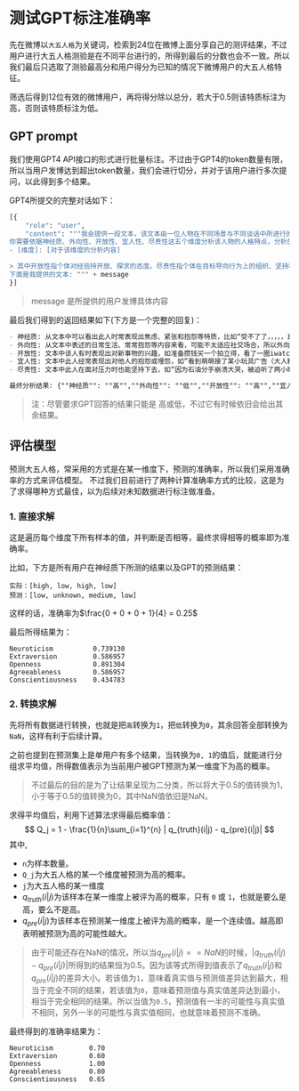 # 测试GPT标注准确率

先在微博以`大五人格`为关键词，检索到24位在微博上面分享自己的测评结果，不过用户进行大五人格测验是在不同平台进行的，所得到最后的分数也会不一致。所以我们最后只选取了测验最高分和用户得分为已知的情况下微博用户的大五人格特征。

筛选后得到12位有效的微博用户，再将得分除以总分，若大于0.5则该特质标注为高，否则该特质标注为低。

## GPT prompt

我们使用GPT4 API接口的形式进行批量标注。不过由于GPT4的token数量有限，所以当用户发博达到超出token数量，我们会进行切分，并对于该用户进行多次提问，以此得到多个结果。

GPT4所提交的完整对话如下：
```python
[{
    "role": "user",
    "content": """我会提供一段文本，该文本由一位人物在不同场景与不同谈话中所进行的对话组成，但仅包含该人物的说辞，对话内容由\\n分隔。
你需要依据神经质、外向性、开放性、宜人性、尽责性这五个维度分析该人物的人格特点，分析的时候你需要严格遵守下面的格式规范进行回答，且分析内容必须引用所给内容：
- [维度]: [对于该维度的分析内容]

> 其中开放性指个体对经验持开放、探求的态度。尽责性指个体在目标导向行为上的组织、坚持和动机。外向性指个体对外部世界的积极投入程度。宜人性指个体在合作与社会和谐性方面的差异。神经质指个体体验消极情绪的倾向。而且在分析完毕后，你还要给出分析的最终结果，结果只有高和低两个值，如果不知道就是不知道，以json格式保存，具体格式如下:{"神经质": "[高或低]","外向性": "[高或低]","开放性": "[高或低]","宜人性": "[高或低]","尽责性": "[高或低]"}
下面是我提供的文本: """ + message
}]
```

> message 是所提供的用户发博具体内容

最后我们得到的返回结果如下(下方是一个完整的回复)：
```markdown
- 神经质: 从文本中可以看出此人时常表现出焦虑、紧张和抱怨等特质，比如“受不了了，，，，，真的要死了”、“想死了，，，，，”，因此神经质较高。
- 外向性: 从文本中表述的日常生活、常常抱怨等内容来看，可能不太适应社交场合，所以外向性较低。
- 开放性: 文本中该人有时表现出对新事物的兴趣，如准备攒钱买一个拍立得，看了一圈iwatch表带等，可见开放性较高。
- 宜人性: 文本中此人经常表现出对他人的抱怨或埋怨，如“看到萌萌接了某小玩具广告（大人糖）想起这个品牌和小s解约背刺以表忠心，观感很复杂……所以对她们家东西有点恶感”，因此宜人性较低。
- 尽责性: 文本中此人在面对压力时也能坚持下去，如“因为石油分手崩溃大哭，被迫听了两小时的哭吼埋冤导致现在还没有睡觉但是明天满课的一薛牲一枚呀～我永远恨集体生活”，所以尽责性较高。

最终分析结果: {""神经质"": ""高"",""外向性"": ""低"",""开放性"": ""高"",""宜人性"": ""低"",""尽责性"": ""高""}"
```

> 注：尽管要求GPT回答的结果只能是 高或低，不过它有时候依旧会给出其余结果。

## 评估模型

预测大五人格，常采用的方式是在某一维度下，预测的准确率，所以我们采用准确率的方式来评估模型。
不过我们目前进行了两种计算准确率方式的比较，这是为了求得哪种方式最佳，以为后续对未知数据进行标注做准备。

### 1. 直接求解

这是遍历每个维度下所有样本的值，并判断是否相等，最终求得相等的概率即为准确率。

比如，下方是所有用户在神经质下所测的结果以及GPT的预测结果：
```
实际：[high, low, high, low]
预测：[low, unknown, medium, low]
```

这样的话，准确率为$\frac{0 + 0 + 0 + 1}{4} = 0.25$

最后所得结果为：
```
Neuroticism          0.739130
Extraversion         0.586957
Openness             0.891304
Agreeableness        0.586957
Conscientiousness    0.434783
```

### 2. 转换求解

先将所有数据进行转换，也就是把`高`转换为`1`，把`低`转换为`0`，其余回答全部转换为`NaN`，这样有利于后续计算。

之前也提到在预测集上是单用户有多个结果，当转换为`0, 1`的值后，就能进行分组求平均值，所得数值表示为当前用户被GPT预测为某一维度下为高的概率。

> 不过最后的目的是为了让结果呈现为二分类，所以将大于0.5的值转换为1，小于等于0.5的值转换为0，其中NaN值依旧是NaN。

求得平均值后，利用下述算法求得最后概率值：
$$
Q_j = 1 - \frac{1}{n}\sum_{i=1}^{n} | q_{truth}(i|j) - q_{pre}(i|j)|
$$
其中,
- `n`为样本数量。
- `Q_j`为大五人格的某一个维度被预测为高的概率。
- `j`为大五人格的某一维度
- $q_{truth}(i|j)$为该样本在某一维度上被评为高的概率，只有 `0` 或 `1`，也就是要么是高，要么不是高。
- $q_{pre}(i|j)$为该样本在预测某一维度上被评为高的概率，是一个连续值。越高即表明被预测为高的可能性越大。

> 由于可能还存在NaN的情况，所以当$q_{pre}(i|j) == NaN$的时候，$| q_{truth}(i|j) - q_{pre}(i|j)|$所得到的结果恒为0.5。因为该等式所得到值表示了$q_{truth}(i|j)$和$q_{pre}(i|j)$的差异大小。若该值为`1`，意味着真实值与预测值差异达到最大，相当于完全不同的结果，若该值为`0`，意味着预测值与真实值差异达到最小，相当于完全相同的结果。所以当值为`0.5`，预测值有一半的可能性与真实值不相同，另外一半的可能性与真实值相同，也就意味着预测不准确。

最终得到的准确率结果为：
```
Neuroticism	        0.70
Extraversion	    0.60
Openness	        1.00
Agreeableness	    0.80
Conscientiousness	0.65
```
